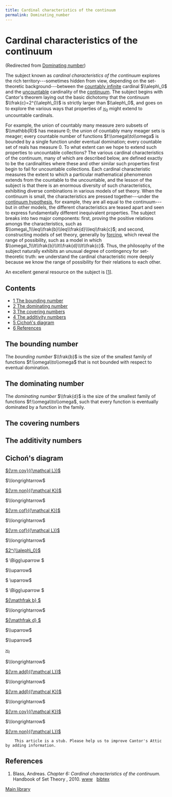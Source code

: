 ```yaml
---
title: Cardinal characteristics of the continuum
permalink: Dominating_number
---
```

# Cardinal characteristics of the continuum






(Redirected from [Dominating
number](index.php?title=Dominating_number&redirect=no "Dominating number"))






  
The subject known as *cardinal characteristics of the continuum*
explores the rich territory---sometimes hidden from view, depending on
the set-theoretic background---between the [countably
infinite](Omega "Omega")
cardinal $\\aleph\_0$ and the
<a href="Uncountable" class="mw-redirect" title="Uncountable">uncountable</a>
cardinality of the
[continuum](Continuum "Continuum").
The subject begins with Cantor's theorem laying out the basic dichotomy
that the continuum $\\frak{c}=2^{\\aleph\_0}$ is strictly larger than
$\\aleph\_0$, and goes on to explore the various ways that properties of
<a href="Aleph_zero" class="mw-redirect" title="Aleph zero">$\aleph_0$</a>
might extend to uncountable cardinals.

For example, the union of countably many measure zero subsets of
$\\mathbb{R}$ has measure $0$; the union of countably many meager sets
is meager; every countable number of functions $f:\\omega\\to\\omega$ is
bounded by a single function under eventual domination; every countable
set of reals has measure $0$. To what extent can we hope to extend such
properties to uncountable collections? The various cardinal
characteristics of the continuum, many of which are described below, are
defined exactly to be the cardinalities where these and other similar
such properties first begin to fail for uncountable collections. Each
cardinal characteristic measures the extent to which a particular
mathematical phenomenon extends from the countable to the uncountable,
and the lesson of the subject is that there is an enormous diversity of
such characteristics, exhibiting diverse combinations in various models
of set theory. When the continuum is small, the characteristics are
pressed together---under the
<a href="Continuum_hypothesis" class="mw-redirect" title="Continuum hypothesis">continuum hypothesis</a>,
for example, they are all equal to the continuum---but in other models,
the different characteristics are teased apart and seen to express
fundamentally different inequivalent properties. The subject breaks into
two major components: first, proving the positive relations amongs the
characteristics, such as
$\\omega\_1\\leq\\frak{b}\\leq\\frak{d}\\leq\\frak{c}$; and second,
constructing models of set theory, generally by
[forcing](Forcing "Forcing"),
which reveal the range of possibility, such as a model in which
$\\omega\_1\\lt\\frak{b}\\lt\\frak{d}\\lt\\frak{c}$. Thus, the
philosophy of the subject naturally exhibits an unusual degree of
contingency for set-theoretic truth: we understand the cardinal
characteristic more deeply because we know the range of possibility for
their relations to each other.

An excellent general resource on the subject is
\[[1](#bibkey_Blass2010:CardinalCharacteristicsHandbook)\].



## Contents


-   [<span class="tocnumber">1</span> <span class="toctext">The bounding
    number</span>](#The_bounding_number)
-   [<span class="tocnumber">2</span> <span class="toctext">The
    dominating number</span>](#The_dominating_number)
-   [<span class="tocnumber">3</span> <span class="toctext">The covering
    numbers</span>](#The_covering_numbers)
-   [<span class="tocnumber">4</span> <span class="toctext">The
    additivity numbers</span>](#The_additivity_numbers)
-   [<span class="tocnumber">5</span> <span class="toctext">Cichoń's
    diagram</span>](#Cicho.C5.84.27s_diagram)
-   [<span class="tocnumber">6</span> <span
    class="toctext">References</span>](#References)


## The bounding number

The *bounding number* $\\frak{b}$ is the size of the smallest family of
functions $f:\\omega\\to\\omega$ that is not bounded with respect to
eventual domination.

## The dominating number

The *dominating number* $\\frak{d}$ is the size of the smallest family
of functions $f:\\omega\\to\\omega$, such that every function is
eventually dominated by a function in the family.

  

## The covering numbers

## The additivity numbers

## Cichoń's diagram




<a href="Cov(L)" class="mw-redirect" title="Cov(L)">${\rm cov}({\mathcal L})$</a>

$\\longrightarrow$

<a href="index.php?title=Non(K)&amp;action=edit&amp;redlink=1" class="new" title="Non(K) (page does not exist)">${\rm non}({\mathcal K})$</a>

$\\longrightarrow$

<a href="index.php?title=Cof(K)&amp;action=edit&amp;redlink=1" class="new" title="Cof(K) (page does not exist)">${\rm cof}({\mathcal K})$</a>

$\\longrightarrow$

<a href="index.php?title=Cof(L)&amp;action=edit&amp;redlink=1" class="new" title="Cof(L) (page does not exist)">${\rm cof}({\mathcal L})$</a>

$\\longrightarrow$

[$2^{\\aleph\_0}$](Continuum "Continuum")

$ \\Bigg\\uparrow $

$\\uparrow$

$ \\uparrow$

$ \\Bigg\\uparrow $

<a href="Bounding_number" class="mw-redirect" title="Bounding number">${\mathfrak b} $</a>

$\\longrightarrow$

<a href="Dominating_number" class="mw-redirect" title="Dominating number">${\mathfrak d} $</a>

$\\uparrow$

$\\uparrow$

<a href="Aleph_one" class="mw-redirect" title="Aleph one">$\aleph_1$</a>

$\\longrightarrow$

<a href="index.php?title=Add(L)&amp;action=edit&amp;redlink=1" class="new" title="Add(L) (page does not exist)">${\rm add}({\mathcal L})$</a>

$\\longrightarrow$

<a href="index.php?title=Add(K)&amp;action=edit&amp;redlink=1" class="new" title="Add(K) (page does not exist)">${\rm add}({\mathcal K})$</a>

$\\longrightarrow$

<a href="index.php?title=Cov(K)&amp;action=edit&amp;redlink=1" class="new" title="Cov(K) (page does not exist)">${\rm cov}({\mathcal K})$</a>

$\\longrightarrow$

<a href="index.php?title=Non(L)&amp;action=edit&amp;redlink=1" class="new" title="Non(L) (page does not exist)">${\rm non}({\mathcal L})$</a>

  

  

  

        This article is a stub. Please help us to improve Cantor's Attic by adding information.

## References

1.  <span id="bibkey_Blass2010:CardinalCharacteristicsHandbook">Blass,
    Andreas. *Chapter 6: Cardinal characteristics of the continuum.*
    Handbook of Set Theory , 2010.
    <a href="http://www.math.lsa.umich.edu/~ablass/hbk.pdf" class="extiw">www</a>   <a href="javascript:bibpopup(&#39;@article%7BBlass2010:CardinalCharacteristicsHandbook,%20%20%20author%20=%20%7BBlass,%20Andreas%7D,%3Cbr%3E%20%20%20%20title%20=%20%7BChapter%206:%20Cardinal%20characteristics%20of%20the%20continuum%7D,%3Cbr%3E%20%20journal%20=%20%7BHandbook%20of%20Set%20Theory%7D,%3Cbr%3E%20%20%20editor%20=%20%7BForeman,%20Mathew;%20Kanamori,%20Akihiro%7D,%3Cbr%3E%20%20%20%20%20year%20=%20%7B2010%7D,%3Cbr%3E%20%20%20%20%20isbn%20=%20%7B1402048432%7D,%3Cbr%3Epublisher%20=%20%7BSpringer%7D,%3Cbr%3E%20%20%20%20%20%20url%20=%20%7Bhttp://www.math.lsa.umich.edu/~ablass/hbk.pdf%7D,%3Cbr%3E%7D&#39;)" class="bibtex">bibtex</a></span>

[Main
library](Library "Library")

